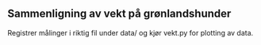 ## Sammenligning av vekt på grønlandshunder

Registrer målinger i riktig fil under data/
og kjør vekt.py for plotting av data. 
